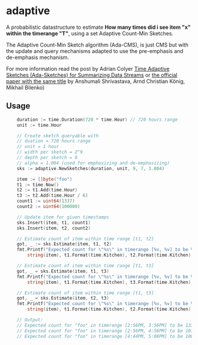 # adaptive

A probabilistic datastructure to estimate **How many times did i see item "x" within the timerange "T"**, using a set Adaptive Count-Min Sketches.

The Adaptive Count-Min Sketch algorithm (Ada-CMS), is just CMS but with the update and query mechanisms adapted to use the pre-emphasis and de-emphasis mechanism.

For more information read the post by Adrian Colyer [Time Adaptive Sketches (Ada-Sketches) for Summarizing Data Streams](https://blog.acolyer.org/2016/07/21/time-adaptive-sketches-ada-sketches-for-summarizing-data-streams/) or [the official paper with the same title](https://www.cs.rice.edu/~as143/Papers/16-ada-sketches.pdf) by Anshumali Shrivastava, Arnd Christian König, Mikhail Bilenko) 

## Usage
```go
	duration := time.Duration(720 * time.Hour) // 720 hours range
	unit := time.Hour

	// Create sketch queryable with
	// duation = 720 hours range
	// unit = 1 hour
	// width per sketch = 2^9
	// depth per sketch = 8
	// alpha = 1.004 (used for emphasizing and de-emphasizing)
	sks := adaptive.NewSketches(duration, unit, 9, 7, 1.004)

	item := []byte("foo")
	t1 := time.Now()
	t2 := t1.Add(time.Hour)
	t3 := t2.Add(time.Hour / 6)
	count1 := uint64(1337)
	count2 := uint64(100000)

	// Update item for given timestamps
	sks.Insert(item, t1, count1)
	sks.Insert(item, t2, count2)

	// Estimate count of item within time range [t1, t2]
	got, _ := sks.Estimate(item, t1, t2)
	fmt.Printf("Expected count for \"%s\" in timerange [%v, %v] to be %d, got %d \n",
		string(item), t1.Format(time.Kitchen), t2.Format(time.Kitchen), count1, got)

	// Estimate count of item within time range [t1, t3]
	got, _ = sks.Estimate(item, t1, t3)
	fmt.Printf("Expected count for \"%s\" in timerange [%v, %v] to be %d, got %d \n",
		string(item), t1.Format(time.Kitchen), t3.Format(time.Kitchen), count1+count2, got)

	// Estimate count of item within time range [t1, t3]
	got, _ = sks.Estimate(item, t2, t3)
	fmt.Printf("Expected count for \"%s\" in timerange [%v, %v] to be %d, got %d \n",
		string(item), t1.Format(time.Kitchen), t2.Format(time.Kitchen), count2, got)

	// Output:
	// Expected count for "foo" in timerange [2:56PM, 3:56PM] to be 1337, got 1337
	// Expected count for "foo" in timerange [2:56PM, 4:56PM] to be 101337, got 101337
	// Expected count for "foo" in timerange [4:44PM, 5:08PM] to be 100000, got 100000
```
